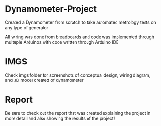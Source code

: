 # Dynamometer-Project
Created a Dynamometer from scratch to take automated metrology tests on any type of generator

All wiring was done from breadboards and code was implemented through multuple Arduinos with code written through Arduino IDE

# IMGS
Check imgs folder for screenshots of conceptual design, wiring diagram, and 3D model created of dynamometer

# Report
Be sure to check out the report that was created explaining the project in more detail and also showing the results of the project!
